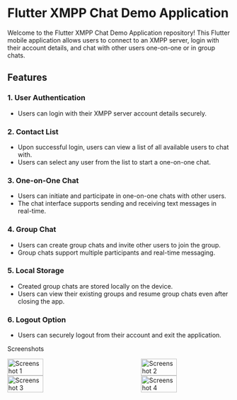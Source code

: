 # Flutter XMPP Chat Demo Application

Welcome to the Flutter XMPP Chat Demo Application repository! This Flutter mobile application allows users to connect to an XMPP server, login with their account details, and chat with other users one-on-one or in group chats.

## Features

### 1. User Authentication
- Users can login with their XMPP server account details securely.

### 2. Contact List
- Upon successful login, users can view a list of all available users to chat with.
- Users can select any user from the list to start a one-on-one chat.

### 3. One-on-One Chat
- Users can initiate and participate in one-on-one chats with other users.
- The chat interface supports sending and receiving text messages in real-time.

### 4. Group Chat
- Users can create group chats and invite other users to join the group.
- Group chats support multiple participants and real-time messaging.

### 5. Local Storage
- Created group chats are stored locally on the device.
- Users can view their existing groups and resume group chats even after closing the app.

### 6. Logout Option
- Users can securely logout from their account and exit the application.

Screenshots

<div style="display: flex; justify-content: space-between;">
  <img src="https://github.com/ragulsarma/xampp_chat_demo_app/assets/76203518/02bc798e-c0c6-4c6a-af2f-a8cb1909123d" alt="Screenshot 1" style="width: 40%; margin-right: 10px;" />
  <img src="https://github.com/ragulsarma/xampp_chat_demo_app/assets/76203518/ed86adf0-4281-40d7-bff7-db87581f243a" alt="Screenshot 2" style="width: 40%; margin-left: 10px;" />
</div>

<div style="display: flex; justify-content: space-between;">
  <img src="https://github.com/ragulsarma/xampp_chat_demo_app/assets/76203518/e18e9118-3c9a-4196-8373-91a5f1f6bbd2" alt="Screenshot 3" style="width: 40%; margin-right: 10px;" />
  <img src="https://github.com/ragulsarma/xampp_chat_demo_app/assets/76203518/23cfa961-ccd2-4ec8-865d-8f4a7e5af6fd" alt="Screenshot 4" style="width: 40%; margin-left: 10px;" />
</div>

